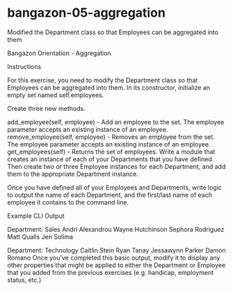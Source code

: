 # bangazon-05-aggregation
Modified the Department class so that Employees can be aggregated into them

Bangazon Orientation - Aggregation

Instructions

For this exercise, you need to modify the Department class so that Employees can be aggregated into them. In its constructor, initialize an empty set named self.employees.

Create three new methods.

add_employee(self, employee) - Add an employee to the set. The employee parameter accepts an existing instance of an employee.
remove_employee(self, employee) - Removes an employee from the set. The employee parameter accepts an existing instance of an employee.
get_employees(self) - Returns the set of employees.
Write a module that creates an instance of each of your Departments that you have defined. Then create two or three Employee instances for each Department, and add them to the appropriate Department instance.

Once you have defined all of your Employees and Departments, write logic to output the name of each Department, and the first/last name of each employee it contains to the command line.

Example CLI Output

Department: Sales
   Andri Alexandrou
   Wayne Hutchinson
   Sephora Rodriguez
   Matt Qualls
   Jen Solima

Department: Technology
   Caitlin Stein
   Ryan Tanay
   Jessawynn Parker
   Damon Romano
Once you've completed this basic output, modify it to display any other properties that might be applied to either the Department or Employee that you added from the previous exercises (e.g. handicap, employment status, etc.)
